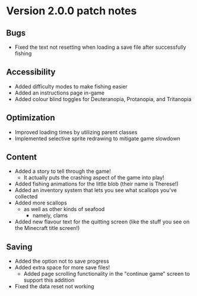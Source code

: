 # Version 2.0.0 patch notes

## Bugs

- Fixed the text not resetting when loading a save file after successfully fishing

## Accessibility

- Added difficulty modes to make fishing easier
- Added an instructions page in-game
- Added colour blind toggles for Deuteranopia, Protanopia, and Tritanopia

## Optimization

- Improved loading times by utilizing parent classes
- Implemented selective sprite redrawing to mitigate game slowdown

## Content

- Added a story to tell through the game!
  - It actually puts the crashing aspect of the game into play!
- Added fishing animations for the little blob (their name is Therese!)
- Added an inventory system that lets you see what scallops you've collected
- Added more scallops
  - as well as other kinds of seafood
    - namely, clams
- Added new flavour text for the quitting screen (like the stuff you see on the Minecraft title screen!)

## Saving

- Added the option not to save progress
- Added extra space for more save files!
  - Added page scrolling functionality in the "continue game" screen to support this addition
- Fixed the data reset not working

